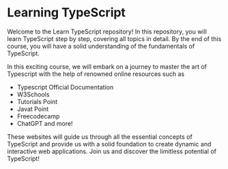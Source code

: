 # Learning TypeScript

Welcome to the Learn TypeScript repository! In this repository, you will learn TypeScript step by step, covering all topics in detail. By the end of this course, you will have a solid understanding of the fundamentals of TypeScript.

In this exciting course, we will embark on a journey to master the art of Typescript with the help of renowned online resources such as 
* Typescript Official Documentation 
* W3Schools 
* Tutorials Point 
* Javat Point 
* Freecodecamp 
* ChatGPT and more!

These websites will guide us through all the essential concepts of TypeScript and provide us with a solid foundation to create dynamic and interactive web applications. Join us and discover the limitless potential of TypeScript!